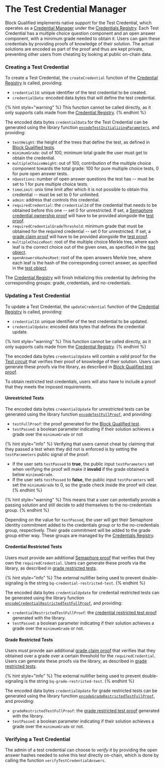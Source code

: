 # The Test Credential Manager
Block Qualified implements native support for the Test Credential, which operates as a [Credential Manager](./credential-managers.md) under the [Credentials Registry](./credential-registry.md). Each Test Credential has a multiple choice question component and an open answer component, with a minimum grade needed to obtain it. Users can gain these credentials by providing proofs of knowledge of their solution. The actual solutions are encoded as part of the proof and thus are kept private, preventing other users from cheating by looking at public on-chain data.

### Creating a Test Credential
To create a Test Credential, the `createCredential` function of the [Credential Registry](./credential-registry.md) is called, providing:
- `credentialId`: unique identifier of the test credential to be created.
- `credentialData`: encoded data bytes that will define the test credential.

{% hint style="warning" %}
This function cannot be called directly, as it only supports calls made from the [Credential Registry](./credential-registry.md).
{% endhint %}

The encoded data bytes `credentialData` for the Test Credential can be generated using the library function [`encodeTestInitializingParameters`](../../packages/lib/src/helpers/encodeInputs.ts), and providing:
- `testHeight`: the height of the trees that define the test, as defined in [Block Qualified tests](./block-qualified-tests.md).
- `minimumGrade`: out of 100, minimum total grade the user must get to obtain the credential.
- `multipleChoiceWeight`: out of 100, contribution of the multiple choice component towards the total grade: 100 for pure multiple choice tests, 0 for pure open answer tests.
- `nQuestions`: number of open answer questions the test has -- must be set to 1 for pure multiple choice tests.
- `timeLimit`: unix time limit after which it is not possible to obtain this credential -- must be set to 0 for unlimited.
- `admin`: address that controls this credential.
- `requiredCredential`: the `credentialId` of the credential that needs to be obtained before this one -- set 0 for unrestricted. If set, a [Semaphore credential ownership proof](https://semaphore.appliedzkp.org/docs/guides/proofs) will have to be provided alongside the [test proof](./circuits.md#the-test-circuit).
- `requiredCredentialGradeThreshold`: minimum grade that must be obtained for the required credential -- set 0 for unrestricted. If set, a [grade claim proof](./circuits.md#the-grade-claim-circuit) will have to be provided alongside the [test proof](./circuits.md#the-test-circuit).
- `multipleChoiceRoot`: root of the multiple choice Merkle tree, where each leaf is the correct choice out of the given ones, as specified in the [test object](./block-qualified-tests.md).
- `openAnswersHashesRoot`: root of the open answers Merkle tree, where each leaf is the hash of the corresponding correct answer, as specified in the [test object](./block-qualified-tests.md).

The [Credential Registry](./credential-registry.md) will finish initializing this credential by defining the corresponding groups: grade, credentials, and no-credentials.

### Updating a Test Credential
To update a Test Credential, the `updateCredential` function of the [Credential Registry](./credential-registry.md) is called, providing:
- `credentialId`: unique identifier of the test credential to be updated.
- `credentialUpdate`: encoded data bytes that defines the credential update.

{% hint style="warning" %}
This function cannot be called directly, as it only supports calls made from the [Credential Registry](./credential-registry.md).
{% endhint %}

The encoded data bytes `credentialUpdate` will contain a valid proof for the [Test circuit](circuits.md#the-test-circuit) that verifies their proof of knowledge of their solution. Users can generate these proofs via the library, as described in [Block Qualified test proof](../guides/proofs/bq-test-proof.md).

To obtain restricted test credentials, users will also have to include a proof that they meets the imposed requirements.

#### Unrestricted Tests
The encoded data bytes `credentialUpdate` for unrestricted tests can be generated using the library function [`encodeTestFullProof`](../../packages/lib/src/helpers/encodeInputs.ts), and providing:
- `testFullProof`: the proof generated for the [Block Qualified test](../guides/proofs/bq-test-proof.md).
- `testPassed`: a boolean parameter indicating if their solution achieves a grade over the `minimumGrade` or not

{% hint style="info" %}
Verifying that users cannot cheat by claiming that they passed a test when they did not is enforced is by setting the `testParameters` public signal of the proof: 
- If the user sets `testPassed` to **true**, the public input `testParameters` set when verifying the proof will make it **invalid** if the grade obtained is below `minimumGrade`.
- If the user sets `testPassed` to **false**, the public input `testParamters` will set the `minimumGrade` to 0, so the grade check inside the proof will clear.
{% endhint %}

{% hint style="warning" %}
This means that a user can potentially provide a passing solution and still decide to add themselves to the no-credentials group.
{% endhint %}

Depending on the value for `testPassed`, the user will get their Semaphore identity commitment added to the credentials group or to the no-credentials group, respectively. Their grade commitment will be added to the grade group either way. These groups are managed by the [Credentials Registry](./credential-registry.md).

#### Credential Restricted Tests
Users must provide aan additional [Semaphore proof](https://semaphore.appliedzkp.org/docs/guides/proofs) that verifies that they own the `requiredCredential`. Users can generate these proofs via the library, as described in [grade restricted tests](../guides/proofs/bq-restricted-test-proof.md#credential-restricted-tests).

{% hint style="info" %}
The external nullifier being used to prevent double-signaling is the string `bq-credential-restricted-test`.
{% endhint %}

The encoded data bytes `credentialUpdate` for credentail restricted tests can be generated using the library function [`encodeCredentialRestrictedTestFullProof`](../../packages/lib/src/helpers/encodeInputs.ts), and providing:
- `credentialRestrictedTestFullProof`: the [credential restricted test proof](../guides/proofs/bq-restricted-test-proof.md#credential-restricted-tests) generated with the library.
- `testPassed`: a boolean parameter indicating if their solution achieves a grade over the `minimumGrade` or not.

#### Grade Restricted Tests
Users must provide aan additional [grade claim proof](circuits.md#the-grade-claim-circuit) that verifies that they obtained over a grade over a certain threshold for the `requiredCredential`. Users can generate these proofs via the library, as described in [grade restricted tests](../guides/proofs/bq-restricted-test-proof.md#grade-restricted-tests).

{% hint style="info" %}
The external nullifier being used to prevent double-signaling is the string `bq-grade-restricted-test`.
{% endhint %}

The encoded data bytes `credentialUpdate` for grade restricted tests can be generated using the library function [`encodeGradeRestrictedTestFullProof`](../../packages/lib/src/helpers/encodeInputs.ts), and providing:
- `gradeRestrictedTestFullProof`: the [grade restricted test proof](../guides/proofs/bq-restricted-test-proof.md#grade-restricted-tests) generated with the library.
- `testPassed`: a boolean parameter indicating if their solution achieves a grade over the `minimumGrade` or not.

### Verifying a Test Credential
The admin of a test credential can choose to _verify it_ by providing the open answer hashes needed to solve this test directly on-chain, which is done by calling the function `verifyTestCredentialAnswers`.

